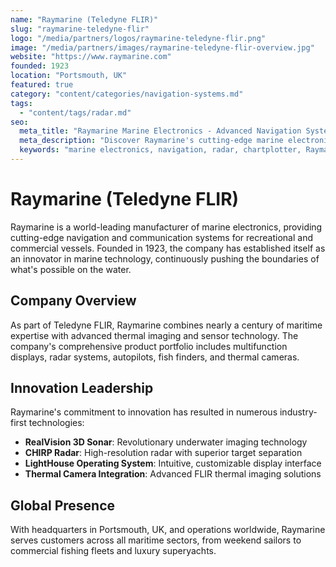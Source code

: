 ```yaml
---
name: "Raymarine (Teledyne FLIR)"
slug: "raymarine-teledyne-flir"
logo: "/media/partners/logos/raymarine-teledyne-flir.png"
image: "/media/partners/images/raymarine-teledyne-flir-overview.jpg"
website: "https://www.raymarine.com"
founded: 1923
location: "Portsmouth, UK"
featured: true
category: "content/categories/navigation-systems.md"
tags: 
  - "content/tags/radar.md"
seo:
  meta_title: "Raymarine Marine Electronics - Advanced Navigation Systems | Paul Thames"
  meta_description: "Discover Raymarine's cutting-edge marine electronics and navigation systems. Leading manufacturer of radar, chartplotters, and autopilot solutions."
  keywords: "marine electronics, navigation, radar, chartplotter, Raymarine, Teledyne FLIR"
---
```


# Raymarine (Teledyne FLIR)

Raymarine is a world-leading manufacturer of marine electronics, providing cutting-edge navigation and communication systems for recreational and commercial vessels. Founded in 1923, the company has established itself as an innovator in marine technology, continuously pushing the boundaries of what's possible on the water.

## Company Overview

As part of Teledyne FLIR, Raymarine combines nearly a century of maritime expertise with advanced thermal imaging and sensor technology. The company's comprehensive product portfolio includes multifunction displays, radar systems, autopilots, fish finders, and thermal cameras.

## Innovation Leadership

Raymarine's commitment to innovation has resulted in numerous industry-first technologies:

- **RealVision 3D Sonar**: Revolutionary underwater imaging technology
- **CHIRP Radar**: High-resolution radar with superior target separation
- **LightHouse Operating System**: Intuitive, customizable display interface
- **Thermal Camera Integration**: Advanced FLIR thermal imaging solutions

## Global Presence

With headquarters in Portsmouth, UK, and operations worldwide, Raymarine serves customers across all maritime sectors, from weekend sailors to commercial fishing fleets and luxury superyachts.